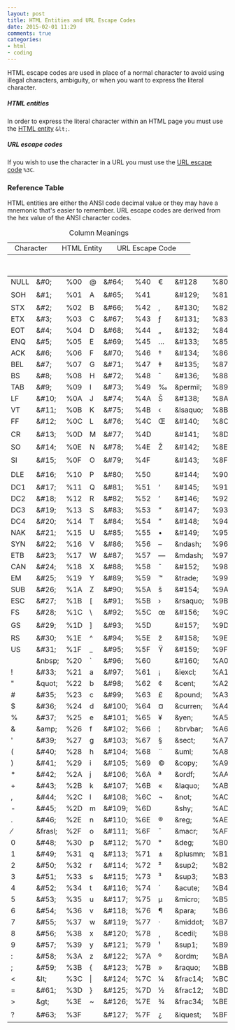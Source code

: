 ```yaml
---
layout: post
title: HTML Entities and URL Escape Codes
date: 2015-02-01 11:29
comments: true
categories:
- html
- coding
---
```

HTML escape codes are used in place of a normal character to avoid using illegal characters, ambiguity, or when you want to express the literal character. 

##### HTML entities
In order to express the literal character within an HTML page you must use the [HTML entity](http://www.w3schools.com/html/html_entities.asp) `&lt;`.

##### URL escape codes
If you wish to use the character in a URL you must use the [URL escape code](http://www.w3schools.com/tags/ref_urlencode.asp) `%3C`. 

### Reference Table

HTML entities are either the ANSI code decimal value or they may have a mnemonic that's easier to remember. URL escape codes are derived from the hex value of the ANSI character codes.
<center>
<table>
  <caption>Column Meanings</caption>
<tr>
 <td class="boldbl">&nbsp;&nbsp;Character&nbsp;&nbsp;</td>
 <td class="boldbl">&nbsp;&nbsp;HTML Entity&nbsp;&nbsp;</td>
 <td class="boldbl">&nbsp;&nbsp;URL Escape Code&nbsp;&nbsp;</td>
 <td class="boldbl"></td>
</tr>
</table>
</center>
<br>
<table class="table border-right">
<tr>
<td class="boldbl">NULL</td>
<td>&amp;#0;</td>
<td>%00</td>
<td class="boldbl">@</td>
<td>&amp;#64;</td>
<td>%40</td>
<td class="boldbl">&euro;</td>
<td>&amp;#128</td>
<td>%80</td>
<td class="boldbl">&Agrave;</td>
<td>&amp;agrave;</td>
<td>%C0</td>
</tr><tr>

<td class="boldbl">SOH</td>
<td>&amp;#1;</td>
<td>%01</td>
<td class="boldbl">A</td>
<td>&amp;#65;</td>
<td>%41</td>
<td class="boldbl">&#129;</td>
<td>&amp;#129;</td>
<td>%81</td>
<td class="boldbl">&Aacute;</td>
<td>&amp;Aacute;</td>

<td>%C1</td>
</tr><tr>
<td class="boldbl">STX</td>
<td>&amp;#2;</td>
<td>%02</td>
<td class="boldbl">B</td>
<td>&amp;#66;</td>
<td>%42</td>
<td class="boldbl">&sbquo;</td>
<td>&amp;#130;</td>

<td>%82</td>
<td class="boldbl">&Acirc;</td>
<td>&amp;Acirc;</td>
<td>%C2</td>
</tr><tr>
<td class="boldbl">ETX</td>
<td>&amp;#3;</td>
<td>%03</td>
<td class="boldbl">C</td>
<td>&amp;#67;</td>

<td>%43</td>
<td class="boldbl">&fnof;</td>
<td>&amp;#131;</td>
<td>%83</td>
<td class="boldbl">&Atilde;</td>
<td>&amp;Atilde;</td>
<td>%C3</td>
</tr><tr>
<td class="boldbl">EOT</td>
<td>&amp;#4;</td>

<td>%04</td>
<td class="boldbl">D</td>
<td>&amp;#68;</td>
<td>%44</td>
<td class="boldbl">&bdquo;</td>
<td>&amp;#132;</td>
<td>%84</td>
<td class="boldbl">&Auml;</td>
<td>&amp;Auml;</td>
<td>%C4</td>

</tr><tr>
<td class="boldbl">ENQ</td>
<td>&amp;#5;</td>
<td>%05</td>
<td class="boldbl">E</td>
<td>&amp;#69;</td>
<td>%45</td>
<td class="boldbl">&hellip;</td>
<td>&amp;#133;</td>
<td>%85</td>

<td class="boldbl">&Aring;</td>
<td>&amp;Aring;</td>
<td>%C5</td>
</tr><tr>
<td class="boldbl">ACK</td>
<td>&amp;#6;</td>
<td>%06</td>
<td class="boldbl">F</td>
<td>&amp;#70;</td>
<td>%46</td>

<td class="boldbl">&dagger;</td>
<td>&amp;#134;</td>
<td>%86</td>
<td class="boldbl">&AElig;</td>
<td>&amp;AElig;</td>
<td>%C6</td>
</tr><tr>
<td class="boldbl">BEL</td>
<td>&amp;#7;</td>
<td>%07</td>

<td class="boldbl">G</td>
<td>&amp;#71;</td>
<td>%47</td>
<td class="boldbl">&Dagger;</td>
<td>&amp;#135;</td>
<td>%87</td>
<td class="boldbl">&Ccedil;</td>
<td>&amp;Ccedil;</td>
<td>%C7</td>
</tr><tr>

<td class="boldbl">BS</td>
<td>&amp;#8;</td>
<td>%08</td>
<td class="boldbl">H</td>
<td>&amp;#72;</td>
<td>%48</td>
<td class="boldbl">&circ;</td>
<td>&amp;#136;</td>
<td>%88</td>

<td class="boldbl">&Egrave;</td>
<td>&amp;Egrave;</td>
<td>%C8</td>
</tr><tr>
<td class="boldbl">TAB</td>
<td>&amp;#9;</td>
<td>%09</td>
<td class="boldbl">I</td>
<td>&amp;#73;</td>
<td>%49</td>

<td class="boldbl">&permil;</td>
<td>&amp;permil;</td>
<td>%89</td>
<td class="boldbl">&Eacute;</td>
<td>&amp;Eacute;</td>
<td>%C9</td>
</tr><tr>
<td class="boldbl">LF</td>
<td>&amp;#10;</td>
<td>%0A</td>

<td class="boldbl">J</td>
<td>&amp;#74;</td>
<td>%4A</td>
<td class="boldbl">&Scaron;</td>
<td>&amp;#138;</td>
<td>%8A</td>
<td class="boldbl">&Ecirc;</td>
<td>&amp;Ecirc;</td>
<td>%CA</td>
</tr><tr>

<td class="boldbl">VT</td>
<td>&amp;#11;</td>
<td>%0B</td>
<td class="boldbl">K</td>
<td>&amp;#75;</td>
<td>%4B</td>
<td class="boldbl">&lsaquo;</td>
<td>&amp;lsaquo;</td>
<td>%8B</td>

<td class="boldbl">&Euml;</td>
<td>&amp;Euml;</td>
<td>%CB</td>
</tr><tr>
<td class="boldbl">FF</td>
<td>&amp;#12;</td>
<td>%0C</td>
<td class="boldbl">L</td>
<td>&amp;#76;</td>
<td>%4C</td>

<td class="boldbl">&OElig;</td>
<td>&amp;#140;</td>
<td>%8C</td>
<td class="boldbl">&Igrave;</td>
<td>&amp;Igrave;</td>
<td>%CC</td>
</tr><tr>
<td class="boldbl">CR</td>
<td>&amp;#13;</td>
<td>%0D</td>

<td class="boldbl">M</td>
<td>&amp;#77;</td>
<td>%4D</td>
<td class="boldbl">&#141;</td>
<td>&amp;#141;</td>
<td>%8D</td>
<td class="boldbl">&Iacute;</td>
<td>&amp;Iacute;</td>
<td>%CD</td>
</tr><tr>

<td class="boldbl">SO</td>
<td>&amp;#14;</td>
<td>%0E</td>
<td class="boldbl">N</td>
<td>&amp;#78;</td>
<td>%4E</td>
<td class="boldbl">&#142;</td>
<td>&amp;#142;</td>
<td>%8E</td>

<td class="boldbl">&Icirc;</td>
<td>&amp;Icirc;</td>
<td>%CE</td>
</tr><tr>
<td class="boldbl">SI</td>
<td>&amp;#15;</td>
<td>%0F</td>
<td class="boldbl">O</td>
<td>&amp;#79;</td>
<td>%4F</td>

<td class="boldbl">&#143;</td>
<td>&amp;#143;</td>
<td>%8F</td>
<td class="boldbl">&plusmn;</td>
<td>&amp;Iuml;</td>
<td>%CF</td>
</tr><tr>
<td class="boldbl">DLE</td>
<td>&amp;#16;</td>
<td>%10</td>

<td class="boldbl">P</td>
<td>&amp;#80;</td>
<td>%50</td>
<td class="boldbl">&#144;</td>
<td>&amp;#144;</td>
<td>%90</td>
<td class="boldbl">&ETH;</td>
<td>&amp;ETH;</td>
<td>%D0</td>
</tr><tr>

<td class="boldbl">DC1</td>
<td>&amp;#17;</td>
<td>%11</td>
<td class="boldbl">Q</td>
<td>&amp;#81;</td>
<td>%51</td>
<td class="boldbl">&lsquo;</td>
<td>&amp;#145;</td>
<td>%91</td>

<td class="boldbl">&Ntilde;</td>
<td>&amp;Ntilde;</td>
<td>%D1</td>
</tr><tr>
<td class="boldbl">DC2</td>
<td>&amp;#18;</td>
<td>%12</td>
<td class="boldbl">R</td>
<td>&amp;#82;</td>
<td>%52</td>

<td class="boldbl">&rsquo;</td>
<td>&amp;#146;</td>
<td>%92</td>
<td class="boldbl">&Ograve;</td>
<td>&amp;Ograve;</td>
<td>%D2</td>
</tr><tr>
<td class="boldbl">DC3</td>
<td>&amp;#19;</td>
<td>%13</td>

<td class="boldbl">S</td>
<td>&amp;#83;</td>
<td>%53</td>
<td class="boldbl">&ldquo;</td>
<td>&amp;#147;</td>
<td>%93</td>
<td class="boldbl">&Oacute;</td>
<td>&amp;Oacute;</td>
<td>%D3</td>
</tr><tr>

<td class="boldbl">DC4</td>
<td>&amp;#20;</td>
<td>%14</td>
<td class="boldbl">T</td>
<td>&amp;#84;</td>
<td>%54</td>
<td class="boldbl">&rdquo;</td>
<td>&amp;#148;</td>
<td>%94</td>

<td class="boldbl">&Ocirc;</td>
<td>&amp;Ocirc;</td>
<td>%D4</td>
</tr><tr>
<td class="boldbl">NAK</td>
<td>&amp;#21;</td>
<td>%15</td>
<td class="boldbl">U</td>
<td>&amp;#85;</td>
<td>%55</td>

<td class="boldbl">&bull;</td>
<td>&amp;#149;</td>
<td>%95</td>
<td class="boldbl">&Otilde;</td>
<td>&amp;Otilde;</td>
<td>%D5</td>
</tr><tr>
<td class="boldbl">SYN</td>
<td>&amp;#22;</td>
<td>%16</td>

<td class="boldbl">V</td>
<td>&amp;#86;</td>
<td>%56</td>
<td class="boldbl">&ndash;</td>
<td>&amp;ndash;</td>
<td>%96</td>
<td class="boldbl">&Ouml;</td>
<td>&amp;Ouml;</td>
<td>%D6</td>
</tr><tr>

<td class="boldbl">ETB</td>
<td>&amp;#23;</td>
<td>%17</td>
<td class="boldbl">W</td>
<td>&amp;#87;</td>
<td>%57</td>
<td class="boldbl">&mdash;</td>
<td>&amp;mdash;</td>
<td>%97</td>

<td class="boldbl">&times;</td>
<td>&amp;times;</td>
<td>%D7</td>
</tr><tr>
<td class="boldbl">CAN</td>
<td>&amp;#24;</td>
<td>%18</td>
<td class="boldbl">X</td>
<td>&amp;#88;</td>
<td>%58</td>

<td class="boldbl">&tilde;</td>
<td>&amp;#152;</td>
<td>%98</td>
<td class="boldbl">&Oslash;</td>
<td>&amp;Oslash;</td>
<td>%D8</td>
</tr><tr>
<td class="boldbl">EM</td>
<td>&amp;#25;</td>
<td>%19</td>

<td class="boldbl">Y</td>
<td>&amp;#89;</td>
<td>%59</td>
<td class="boldbl">&trade;</td>
<td>&amp;trade;</td>
<td>%99</td>
<td class="boldbl">&Ugrave;</td>
<td>&amp;Ugrave;</td>
<td>%D9</td>
</tr><tr>

<td class="boldbl">SUB</td>
<td>&amp;#26;</td>
<td>%1A</td>
<td class="boldbl">Z</td>
<td>&amp;#90;</td>
<td>%5A</td>
<td class="boldbl">&scaron;</td>
<td>&amp;#154;</td>
<td>%9A</td>

<td class="boldbl">&Uacute;</td>
<td>&amp;Uacute;</td>
<td>%DA</td>
</tr><tr>
<td class="boldbl">ESC</td>
<td>&amp;#27;</td>
<td>%1B</td>
<td class="boldbl">[</td>
<td>&amp;#91;</td>
<td>%5B</td>

<td class="boldbl">&rsaquo;</td>
<td>&amp;rsaquo;</td>
<td>%9B</td>
<td class="boldbl">&Ucirc;</td>
<td>&amp;Ucirc;</td>
<td>%DB</td>
</tr><tr>
<td class="boldbl">FS</td>
<td>&amp;#28;</td>
<td>%1C</td>

<td class="boldbl">\</td>
<td>&amp;#92;</td>
<td>%5C</td>
<td class="boldbl">&oelig;</td>
<td>&amp;#156;</td>
<td>%9C</td>
<td class="boldbl">&Uuml;</td>
<td>&amp;Uuml;</td>
<td>%DC</td>
</tr><tr>

<td class="boldbl">GS</td>
<td>&amp;#29;</td>
<td>%1D</td>
<td class="boldbl">]</td>
<td>&amp;#93;</td>
<td>%5D</td>
<td class="boldbl">&#157;</td>
<td>&amp;#157;</td>
<td>%9D</td>

<td class="boldbl">&Yacute;</td>
<td>&amp;Yacute;</td>
<td>%DD</td>
</tr><tr>
<td class="boldbl">RS</td>
<td>&amp;#30;</td>
<td>%1E</td>
<td class="boldbl">^</td>
<td>&amp;#94;</td>
<td>%5E</td>

<td class="boldbl">&#158;</td>
<td>&amp;#158;</td>
<td>%9E</td>
<td class="boldbl">&THORN;</td>
<td>&amp;THORN;</td>
<td>%DE</td>
</tr><tr>
<td class="boldbl">US</td>
<td>&amp;#31;</td>
<td>%1F</td>

<td class="boldbl">_</td>
<td>&amp;#95;</td>
<td>%5F</td>
<td class="boldbl">&Yuml;</td>
<td>&amp;#159;</td>
<td>%9F</td>
<td class="boldbl">&szlig;</td>
<td>&amp;szlig; </td>
<td>%DF</td>
</tr><tr>

<td class="boldbl">&nbsp;</td>
<td>&amp;nbsp;</td>
<td>%20</td>
<td class="boldbl">`</td>
<td>&amp;#96;</td>
<td>%60</td>
<td class="boldbl"> </td>
<td>&amp;#160;</td>
<td>%A0</td>

<td class="boldbl">&agrave;</td>
<td>&amp;agrave;</td>
<td>%E0</td>
</tr><tr>
<td class="boldbl">!</td>
<td>&amp;#33;</td>
<td>%21</td>
<td class="boldbl">a</td>
<td>&amp;#97;</td>
<td>%61</td>

<td class="boldbl">&iexcl;</td>
<td>&amp;iexcl;</td>
<td>%A1</td>
<td class="boldbl">&aacute;</td>
<td>&amp;aacute;</td>
<td>%E1</td>
</tr><tr>
<td class="boldbl">"</td>
<td>&amp;quot;</td>
<td>%22</td>

<td class="boldbl">b</td>
<td>&amp;#98;</td>
<td>%62</td>
<td class="boldbl">&cent;</td>
<td>&amp;cent;</td>
<td>%A2</td>
<td class="boldbl">&acirc;</td>
<td>&amp;acirc;</td>
<td>%E2</td>
</tr><tr>

<td class="boldbl">#</td>
<td>&amp;#35;</td>
<td>%23</td>
<td class="boldbl">c</td>
<td>&amp;#99;</td>
<td>%63</td>
<td class="boldbl">&pound;</td>
<td>&amp;pound;</td>
<td>%A3</td>

<td class="boldbl">&atilde;</td>
<td>&amp;atilde;</td>
<td>%E3</td>
</tr><tr>
<td class="boldbl">$</td>
<td>&amp;#36;</td>
<td>%24</td>
<td class="boldbl">d</td>
<td>&amp;#100;</td>
<td>%64</td>

<td class="boldbl">&curren;</td>
<td>&amp;curren;</td>
<td>%A4</td>
<td class="boldbl">&auml;</td>
<td>&amp;auml;</td>
<td>%E4</td>
</tr><tr>
<td class="boldbl">%</td>
<td>&amp;#37;</td>
<td>%25</td>

<td class="boldbl">e</td>
<td>&amp;#101;</td>
<td>%65</td>
<td class="boldbl">&yen;</td>
<td>&amp;yen;</td>
<td>%A5</td>
<td class="boldbl">&aring;</td>
<td>&amp;aring;</td>
<td>%E5</td>
</tr><tr>

<td class="boldbl">&amp;</td>
<td>&amp;amp;</td>
<td>%26</td>
<td class="boldbl">f</td>
<td>&amp;#102;</td>
<td>%66</td>
<td class="boldbl">&brvbar;</td>
<td>&amp;brvbar;</td>
<td>%A6</td>
<td class="boldbl">&aelig;</td>

<td>&amp;aelig;</td>
<td>%E6</td>
</tr><tr>
<td class="boldbl">'</td>
<td>&amp;#39;</td>
<td>%27</td>
<td class="boldbl">g</td>
<td>&amp;#103;</td>
<td>%67</td>

<td class="boldbl">&sect;</td>
<td>&amp;sect;</td>
<td>%A7</td>
<td class="boldbl">&ccedil;</td>
<td>&amp;ccedil;</td>
<td>%E7</td>
</tr><tr>
<td class="boldbl">(</td>
<td>&amp;#40;</td>
<td>%28</td>

<td class="boldbl">h</td>
<td>&amp;#104;</td>
<td>%68</td>
<td class="boldbl">&uml;</td>
<td>&amp;uml;</td>
<td>%A8</td>
<td class="boldbl">&egrave;</td>
<td>&amp;egrave;</td>
<td>%E8</td>
</tr><tr>

<td class="boldbl">)</td>
<td>&amp;#41;</td>
<td>%29</td>
<td class="boldbl">i</td>
<td>&amp;#105;</td>
<td>%69</td>
<td class="boldbl">&copy;</td>
<td>&amp;copy;</td>
<td>%A9</td>

<td class="boldbl">&eacute;</td>
<td>&amp;eacute;</td>
<td>%E9</td>
</tr><tr>
<td class="boldbl">*</td>
<td>&amp;#42;</td>
<td>%2A</td>
<td class="boldbl">j</td>
<td>&amp;#106;</td>
<td>%6A</td>

<td class="boldbl">&ordf;</td>
<td>&amp;ordf;</td>
<td>%AA</td>
<td class="boldbl">&ecirc;</td>
<td>&amp;ecirc;</td>
<td>%EA</td>
</tr><tr>
<td class="boldbl">+</td>
<td>&amp;#43;</td>
<td>%2B</td>

<td class="boldbl">k</td>
<td>&amp;#107;</td>
<td>%6B</td>
<td class="boldbl">&laquo;</td>
<td>&amp;laquo;</td>
<td>%AB</td>
<td class="boldbl">&euml;</td>
<td>&amp;euml;</td>
<td>%EB</td>
</tr><tr>

<td class="boldbl">,</td>
<td>&amp;#44;</td>
<td>%2C</td>
<td class="boldbl">l</td>
<td>&amp;#108;</td>
<td>%6C</td>
<td class="boldbl">&not;</td>
<td>&amp;not;</td>
<td>%AC</td>

<td class="boldbl">&igrave;</td>
<td>&amp;igrave;</td>
<td>%EC</td>
</tr><tr>
<td class="boldbl">-</td>
<td>&amp;#45;</td>
<td>%2D</td>
<td class="boldbl">m</td>
<td>&amp;#109;</td>
<td>%6D</td>

<td class="boldbl">&shy;</td>
<td>&amp;shy;</td>
<td>%AD</td>
<td class="boldbl">&iacute;</td>
<td>&amp;iacute;</td>
<td>%ED</td>
</tr><tr>
<td class="boldbl">.</td>
<td>&amp;#46;</td>
<td>%2E</td>

<td class="boldbl">n</td>
<td>&amp;#110;</td>
<td>%6E</td>
<td class="boldbl">&reg;</td>
<td>&amp;reg;</td>
<td>%AE</td>
<td class="boldbl">&icirc;</td>
<td>&amp;icirc;</td>
<td>%EE</td>
</tr><tr>

<td class="boldbl">&frasl;</td>
<td>&amp;frasl;</td>
<td>%2F</td>
<td class="boldbl">o</td>
<td>&amp;#111;</td>
<td>%6F</td>
<td class="boldbl">&macr;</td>
<td>&amp;macr;</td>
<td>%AF</td>
<td class="boldbl">&iuml;</td>

<td>&amp;iuml;</td>
<td>%EF</td>
</tr><tr>
<td class="boldbl">0</td>
<td>&amp;#48;</td>
<td>%30</td>
<td class="boldbl">p</td>
<td>&amp;#112;</td>
<td>%70</td>

<td class="boldbl">&deg;</td>
<td>&amp;deg;</td>
<td>%B0</td>
<td class="boldbl">&eth;</td>
<td>&amp;eth;</td>
<td>%F0</td>
</tr><tr>
<td class="boldbl">1</td>
<td>&amp;#49;</td>
<td>%31</td>

<td class="boldbl">q</td>
<td>&amp;#113;</td>
<td>%71</td>
<td class="boldbl">&plusmn;</td>
<td>&amp;plusmn;</td>
<td>%B1</td>
<td class="boldbl">&ntilde;</td>
<td>&amp;ntilde;</td>
<td>%F1</td>
</tr><tr>

<td class="boldbl">2</td>
<td>&amp;#50;</td>
<td>%32</td>
<td class="boldbl">r</td>
<td>&amp;#114;</td>
<td>%72</td>
<td class="boldbl">&sup2;</td>
<td>&amp;sup2;</td>
<td>%B2</td>

<td class="boldbl">&ograve;</td>
<td>&amp;ograve;</td>
<td>%F2</td>
</tr><tr>
<td class="boldbl">3</td>
<td>&amp;#51;</td>
<td>%33</td>
<td class="boldbl">s</td>
<td>&amp;#115;</td>
<td>%73</td>

<td class="boldbl">&sup3;</td>
<td>&amp;sup3;</td>
<td>%B3</td>
<td class="boldbl">&oacute;</td>
<td>&amp;oacute;</td>
<td>%F3</td>
</tr><tr>
<td class="boldbl">4</td>
<td>&amp;#52;</td>
<td>%34</td>

<td class="boldbl">t</td>
<td>&amp;#116;</td>
<td>%74</td>
<td class="boldbl">&acute;</td>
<td>&amp;acute;</td>
<td>%B4</td>
<td class="boldbl">&ocirc;</td>
<td>&amp;ocirc;</td>
<td>%F4</td>
</tr><tr>

<td class="boldbl">5</td>
<td>&amp;#53;</td>
<td>%35</td>
<td class="boldbl">u</td>
<td>&amp;#117;</td>
<td>%75</td>
<td class="boldbl">&micro; </td>
<td>&amp;micro; </td>
<td>%B5 </td>

<td class="boldbl">&otilde;</td>
<td>&amp;otilde;</td>
<td>%F5</td>
</tr><tr>
<td class="boldbl">6</td>
<td>&amp;#54;</td>
<td>%36</td>
<td class="boldbl">v</td>
<td>&amp;#118;</td>
<td>%76</td>

<td class="boldbl">&para;</td>
<td>&amp;para;</td>
<td>%B6</td>
<td class="boldbl">&ouml;</td>
<td>&amp;ouml;</td>
<td>%F6</td>
</tr><tr>
<td class="boldbl">7</td>
<td>&amp;#55;</td>
<td>%37</td>

<td class="boldbl">w</td>
<td>&amp;#119;</td>
<td>%77</td>
<td class="boldbl">&middot;</td>
<td>&amp;middot;</td>
<td>%B7</td>
<td class="boldbl">&plusmn;</td>
<td>&amp;divide;</td>
<td>%F7</td>
</tr><tr>

<td class="boldbl">8</td>
<td>&amp;#56;</td>
<td>%38</td>
<td class="boldbl">x</td>
<td>&amp;#120;</td>
<td>%78 </td>
<td class="boldbl">&cedil;</td>
<td>&amp;cedil;</td>
<td>%B8</td>

<td class="boldbl">&oslash;</td>
<td>&amp;oslash;</td>
<td>%F8</td>
</tr><tr>
<td class="boldbl">9</td>
<td>&amp;#57;</td>
<td>%39</td>
<td class="boldbl">y </td>
<td>&amp;#121; </td>
<td>%79</td>

<td class="boldbl">&sup1;</td>
<td>&amp;sup1;</td>
<td>%B9</td>
<td class="boldbl">&ugrave;</td>
<td>&amp;ugrave;</td>
<td>%F9</td>
</tr><tr>
<td class="boldbl">:</td>
<td>&amp;#58;</td>
<td>%3A</td>

<td class="boldbl">z</td>
<td>&amp;#122;</td>
<td>%7A</td>
<td class="boldbl">&ordm;</td>
<td>&amp;ordm;</td>
<td>%BA</td>
<td class="boldbl">&uacute;</td>
<td>&amp;uacute;</td>
<td>%FA</td>
</tr><tr>

<td class="boldbl">;</td>
<td>&amp;#59;</td>
<td>%3B</td>
<td class="boldbl">{</td>
<td>&amp;#123;</td>
<td>%7B</td>
<td class="boldbl">&raquo;</td>
<td>&amp;raquo;</td>
<td>%BB</td>

<td class="boldbl">&ucirc;</td>
<td>&amp;ucirc;</td>
<td>%FB</td>
</tr><tr>
<td class="boldbl">&lt;</td>
<td>&amp;lt;</td>
<td>%3C</td>
<td class="boldbl">|</td>
<td>&amp;#124;</td>
<td>%7C</td>

<td class="boldbl">&frac14;</td>
<td>&amp;frac14;</td>
<td>%BC</td>
<td class="boldbl">&uuml;</td>
<td>&amp;uuml;</td>
<td>%FC</td>
</tr><tr>
<td class="boldbl">=</td>
<td>&amp;#61; </td>
<td>%3D</td>

<td class="boldbl">}</td>
<td>&amp;#125;</td>
<td>%7D</td>
<td class="boldbl">&frac12;</td>
<td>&amp;frac12;</td>
<td>%BD</td>
<td class="boldbl">&yacute;</td>
<td>&amp;yacute;</td>
<td>%FD</td>
</tr><tr>

<td class="boldbl">&gt;</td>
<td>&amp;gt;</td>
<td>%3E</td>
<td class="boldbl">~</td>
<td>&amp;#126;</td>
<td>%7E</td>
<td class="boldbl">&frac34;</td>
<td>&amp;frac34;</td>
<td>%BE</td>
<td class="boldbl">&thorn;</td>

<td>&amp;thorn;</td>
<td>%FE</td>
</tr><tr>
<td class="boldbl">?</td>
<td>&amp;#63;</td>
<td>%3F</td>
<td class="boldbl">&#127;</td>
<td>&amp;#127;</td>
<td>%7F</td>
<td class="boldbl">&iquest;</td>

<td>&amp;iquest;</td>
<td>%BF</td>
<td class="boldbl">&Yuml;</td>
<td>&amp;yuml;</td>
<td>%FF  </td>
</tr>
</table>

